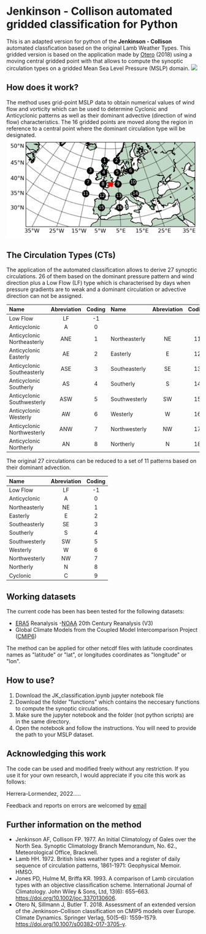 # Jenkinson - Collison automated gridded classification for Python
This is an adapted version for python of the __Jenkinson - Collison__ automated classfication based on the original Lamb Weather Types. This gridded version is based on the application made by [Otero](https://link.springer.com/article/10.1007/s00382-017-3705-y) (2018) using a moving central gridded point with  that allows to compute the synoptic circulation types on a gridded Mean Sea Level Pressure (MSLP) domain.
![](https://github.com/PedroLormendez/JK-Classification-Beta/blob/main/figs/globe.png)
## How does it work?
The method uses grid-point MSLP data to obtain numerical values of wind flow and vorticity which can be used to determine Cyclonic and Anticyclonic patterns as well as their dominant advective (direction of wind flow) characteristics. The 16 gridded points are moved along the region in reference to a central point where the dominant circulation type will be designated.   
![](https://github.com/PedroLormendez/JK-Classification-Beta/blob/main/figs/Gridpoints.gif)

## The Circulation Types (CTs)
The application of the automated classification allows to derive 27 synoptic circulations. 26 of them based on the dominant pressure pattern and wind direction plus a Low Flow (LF) type which is characterised by days when pressure gradients are to weak and a dominant circulation or advective direction can not be assigned.

|__Name__ | __Abreviation__| __Coding__|__Name__| __Abreviation__| __Coding__|__Name__| __Abreviation__| __Coding__|
| :-      | :-:            | :-:       | :-     | :-:            | :-:       | :-     | :-:            | :-:    
|Low Flow                   | LF             | -1        
|Anticyclonic               | A              | 0         |             |   |   |Cyclonic              | C              | 20
|Anticyclonic Northeasterly | ANE            | 1         |Northeasterly| NE| 11|Cyclonic Northeasterly| CNE            | 21
|Anticyclonic Easterly      | AE             | 2         |Easterly     | E | 12|Cyclonic Easterly     | CE             | 22
|Anticyclonic Southeasterly | ASE            | 3         |Southeasterly| SE| 13|Cyclonic Southeasterly| CSE            | 23
|Anticyclonic Southerly     | AS             | 4         |Southerly    | S | 14|Cyclonic Southerly    | CS             | 24
|Anticyclonic Southwesterly | ASW            | 5         |Southwesterly| SW| 15|Cyclonic Southwesterly| CSW            | 25
|Anticyclonic Westerly      | AW             | 6         |Westerly     | W | 16|Cyclonic Westerly     | CW             | 26
|Anticyclonic Northwesterly | ANW            | 7         |Northwesterly| NW| 17|Cyclonic Northwesterly| CNW            | 27
|Anticyclonic Northerly     | AN             | 8         |Northerly    | N | 18|Cyclonic Northerly    | CN             | 28

The original 27 circulations can be reduced to a set of 11 patterns based on their dominant advection.

|Name                   | Abreviation | Coding 
| :-                   | :-:          | :-:    
|Low Flow               | LF          | -1     
|Anticyclonic           | A           | 0
|Northeasterly          | NE          | 1
|Easterly               | E           | 2
|Southeasterly          | SE          | 3
|Southerly              | S           | 4
|Southwesterly          | SW          | 5
|Westerly               | W           | 6
|Northwesterly          | NW          | 7
|Northerly              | N           | 8
|Cyclonic               | C           | 9

## Working datasets

The current code has been has been tested for the following datasets:
- [ERA5](https://www.ecmwf.int/en/forecasts/datasets/reanalysis-datasets/era5) Reanalysis 
-[NOAA](https://psl.noaa.gov/data/gridded/data.20thC_ReanV3.html) 20th Century Reanalysis (V3)
- Global Climate Models from the Coupled Model Intercomparison Project ([CMIP6](https://esgf-node.llnl.gov/projects/cmip6/))

The method can be applied for other netcdf files with latitude coordinates names as "latitude" or "lat", or longitudes coordinates as "longitude" or "lon".  
## How to use?
1. Download the JK_classification.ipynb jupyter notebook file
2. Download the folder "functions" which contains the neccesary functions to compute the synoptic circulations.
3. Make sure the jupyter notebook and the folder (not python scripts) are in the same directory.
4. Open the notebook and follow the instructions. You will need to provide the path to your MSLP dataset.

## Acknowledging this work
The code can be used and modified freely without any restriction. If you use it for your own research, I would appreciate if you cite this work as follows:

Herrera-Lormendez, 2022.....

Feedback and reports on errors are welcomed by [email](Pedro.Herrer-Lormendez@ioez.tu-freiberg.de)

## Further information on the method
- Jenkinson AF, Collison FP. 1977. An Initial Climatology of Gales over the North Sea. Synoptic Climatology Branch Memorandum, No. 62., Meteorological Office, Bracknell.
- Lamb HH. 1972. British Isles weather types and a register of daily sequence of circulation patterns, 1861-1971: Geophysical Memoir. HMSO.
- Jones PD, Hulme M, Briffa KR. 1993. A comparison of Lamb circulation types with an objective classification scheme. International Journal of Climatology. John Wiley & Sons, Ltd, 13(6): 655–663. https://doi.org/10.1002/joc.3370130606.
- Otero N, Sillmann J, Butler T. 2018. Assessment of an extended version of the Jenkinson–Collison classification on CMIP5 models over Europe. Climate Dynamics. Springer Verlag, 50(5–6): 1559–1579. https://doi.org/10.1007/s00382-017-3705-y.
